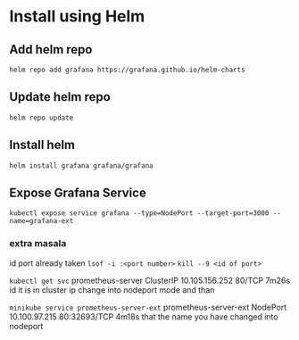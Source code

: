 # Install using Helm

## Add helm repo

`helm repo add grafana https://grafana.github.io/helm-charts`

## Update helm repo

`helm repo update`

## Install helm 

`helm install grafana grafana/grafana`

## Expose Grafana Service
`kubectl expose service grafana --type=NodePort --target-port=3000 --name=grafana-ext`




### extra masala 
id port already taken
`lsof -i :<port number>`
`kill --9 <id of port>`

`kubectl get svc`
prometheus-server                     ClusterIP   10.105.156.252   <none>        80/TCP         7m26s id it is in cluster ip change into nodeport mode and than

`minikube service prometheus-server-ext`
prometheus-server-ext                 NodePort    10.100.97.215    <none>        80:32693/TCP   4m18s
that the name you have changed into nodeport 
